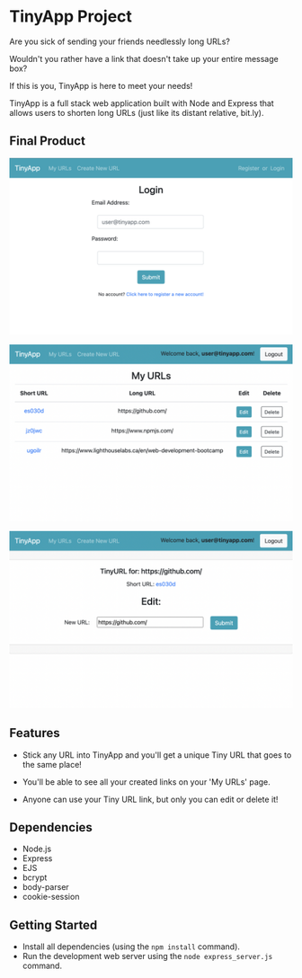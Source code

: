 # TinyApp Project

Are you sick of sending your friends needlessly long URLs?

Wouldn't you rather have a link that doesn't take up your entire message box?

If this is you, TinyApp is here to meet your needs!

TinyApp is a full stack web application built with Node and Express that allows users to shorten long URLs (just like its distant relative, bit.ly).

## Final Product

!["A screenshot of the login page"](docs/login-page.png)

!["A screenshot of all the user's created URLs](docs/urls-page.png)

!["A screenshot of a user's user-accesible-only edit page"](docs/edit-page.png)

## Features

- Stick any URL into TinyApp and you'll get a unique Tiny URL that goes to the same place!

- You'll be able to see all your created links on your 'My URLs' page.

- Anyone can use your Tiny URL link, but only you can edit or delete it!

## Dependencies

- Node.js
- Express
- EJS
- bcrypt
- body-parser
- cookie-session

## Getting Started

- Install all dependencies (using the `npm install` command).
- Run the development web server using the `node express_server.js` command.